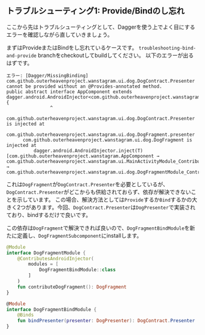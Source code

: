 ## トラブルシューティング1: Provide/Bindのし忘れ

ここから先はトラブルシューティングとして、Daggerを使う上でよく目にするエラーを確認しながら直していきましょう。

まずはProvideまたはBindをし忘れているケースです。
`troubleshooting-bind-and-provide` branchをcheckoutしてbuildしてください。
以下のエラーが出るはずです。

```
エラー: [Dagger/MissingBinding] com.github.outerheavenproject.wanstagram.ui.dog.DogContract.Presenter cannot be provided without an @Provides-annotated method.
public abstract interface AppComponent extends dagger.android.AndroidInjector<com.github.outerheavenproject.wanstagram.App> {
                ^
      com.github.outerheavenproject.wanstagram.ui.dog.DogContract.Presenter is injected at
          com.github.outerheavenproject.wanstagram.ui.dog.DogFragment.presenter
      com.github.outerheavenproject.wanstagram.ui.dog.DogFragment is injected at
          dagger.android.AndroidInjector.inject(T) [com.github.outerheavenproject.wanstagram.AppComponent → com.github.outerheavenproject.wanstagram.ui.MainActivityModule_ContributeMainActivity.MainActivitySubcomponent → com.github.outerheavenproject.wanstagram.ui.dog.DogFragmentModule_ContributeDogFragment.DogFragmentSubcomponent]
```

これは`DogFragment`が`DogContract.Presenter`を必要としているが、`DogContract.Presenter`がどこからも供給されておらず、依存が解決できないことを示しています。
この場合、解決方法としては`Provide`するか`Bind`するかの大きく2つがあります。今回、`DogContract.Presenter`は`DogPresenter`で実装されており、bindするだけで良いです。

この依存は`DogFragment`で解決できれば良いので、`DogFragmentBindModule`を新たに定義し、`DogFragmentSubcomponent`にinstallします。

```kt
@Module
interface DogFragmentModule {
    @ContributesAndroidInjector(
        modules = [
            DogFragmentBindModule::class
        ]
    )
    fun contributeDogFragment(): DogFragment
}

@Module
interface DogFragmentBindModule {
    @Binds
    fun bindPresenter(presenter: DogPresenter): DogContract.Presenter
}
```

